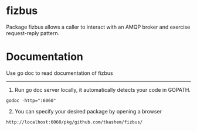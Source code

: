 # fizbus
Package fizbus allows a caller to interact with an AMQP broker and exercise request-reply pattern.

# Documentation
Use go doc to read documentation of fizbus

------
1. Run go doc server locally, it automatically detects your code in GOPATH.
```
godoc -http=":6060"
```
2. You can specify your desired package by opening a browser
```
http://localhost:6060/pkg/github.com/tkashem/fizbus/      
```
